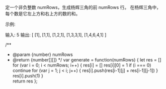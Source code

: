 定一个非负整数 numRows，生成杨辉三角的前 numRows 行。
在杨辉三角中，每个数是它左上方和右上方的数的和。

示例:

输入: 5
输出:
[
     [1],
    [1,1],
   [1,2,1],
  [1,3,3,1],
 [1,4,6,4,1]
]

/**
 * @param {number} numRows
 * @return {number[][]}
 */
var generate = function(numRows) {
    let res = []
    for (var i = 0; i < numRows; i++) {
        res[i] = []
        res[i][0] = 1
        if (i === 0) continue
        for (var j = 1; j < i; j++) {
            res[i].push(res[i-1][j] + res[i-1][j-1])
        }
        res[i].push(1)
    }   
    return res
};